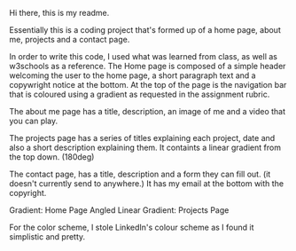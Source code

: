 Hi there, this is my readme.

Essentially this is a coding project that's formed up of a home page, about me, projects and a contact page.

In order to write this code, I used what was learned from class, as well as w3schools as a reference. The Home page is composed of a simple header welcoming the user to the home page, a short paragraph text and a copywright notice at the bottom. At the top of the page is the navigation bar that is coloured using a gradient as requested in the assignment rubric.

The about me page has a title, description, an image of me and a video that you can play.

The projects page has a series of titles explaining each project, date and also a short description explaining them. It containts a linear gradient from the top down. (180deg)

The contact page, has a title, description and a form they can fill out. (it doesn't currently send to anywhere.) It has my email at the bottom with the copyright.

Gradient: Home Page
Angled Linear Gradient: Projects Page

For the color scheme, I stole LinkedIn's colour scheme as I found it simplistic and pretty.